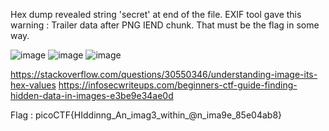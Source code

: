 Hex dump revealed string 'secret' at end of the file. EXIF tool gave this warning : Trailer data after PNG IEND chunk. That must be the flag in some way.


![image](https://github.com/CoderZonora/picoCTF/assets/140229408/cd7a200a-43f2-4629-9704-05b316bd4479)
![image](https://github.com/CoderZonora/picoCTF/assets/140229408/6a1bf739-fa90-47a0-be9a-c0825df48216)
![image](https://github.com/CoderZonora/picoCTF/assets/140229408/c14c41aa-8947-45ab-82e1-fa784477ce97)


https://stackoverflow.com/questions/30550346/understanding-image-its-hex-values
https://infosecwriteups.com/beginners-ctf-guide-finding-hidden-data-in-images-e3be9e34ae0d


Flag : picoCTF{HIddinng_An_imag3_within_@n_ima9e_85e04ab8}
